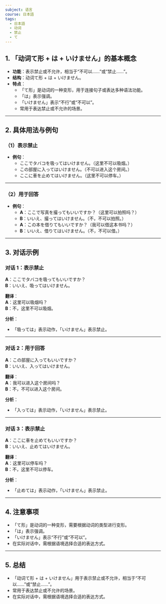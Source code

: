 ```yaml
---
subject: 语言
course: 日本語
tags:
  - 日本語
  - 动词
  - 禁止
  - て
---
```


## 1. **「动词て形 + は + いけません」的基本概念**

- **功能**：表示禁止或不允许，相当于“不可以……”或“禁止……”。
- **结构**：动词て形 + は + いけません。
- **特点**：
  - 「て形」是动词的一种变形，用于连接句子或表达多种语法功能。
  - 「は」表示强调。
  - 「いけません」表示“不行”或“不可以”。
  - 常用于表达禁止或不允许的场景。

---

## 2. **具体用法与例句**

### （1）**表示禁止**
- **例句**：
  - ここでタバコを吸ってはいけません。（这里不可以吸烟。）
  - この部屋に入ってはいけません。（不可以进入这个房间。）
  - ここに車を止めてはいけません。（这里不可以停车。）

---

### （2）**用于回答**
- **例句**：
  - **A**：ここで写真を撮ってもいいですか？（这里可以拍照吗？）
  - **B**：いいえ、撮ってはいけません。（不，不可以拍照。）
  - **A**：この本を借りてもいいですか？（我可以借这本书吗？）
  - **B**：いいえ、借りてはいけません。（不，不可以借。）

---

## 3. **对话示例**

### 对话 1：表示禁止
**A**：ここでタバコを吸ってもいいですか？  
**B**：いいえ、吸ってはいけません。

**翻译**：  
**A**：这里可以吸烟吗？  
**B**：不，这里不可以吸烟。

**分析**：
- 「吸っては」表示动作，「いけません」表示禁止。

---

### 对话 2：用于回答
**A**：この部屋に入ってもいいですか？  
**B**：いいえ、入ってはいけません。

**翻译**：  
**A**：我可以进入这个房间吗？  
**B**：不，不可以进入这个房间。

**分析**：
- 「入っては」表示动作，「いけません」表示禁止。

---

### 对话 3：表示禁止
**A**：ここに車を止めてもいいですか？  
**B**：いいえ、止めてはいけません。

**翻译**：  
**A**：这里可以停车吗？  
**B**：不，这里不可以停车。

**分析**：
- 「止めては」表示动作，「いけません」表示禁止。

---

## 4. **注意事项**
- 「て形」是动词的一种变形，需要根据动词的类型进行变形。
- 「は」表示强调。
- 「いけません」表示“不行”或“不可以”。
- 在实际对话中，需根据语境选择合适的表达方式。

---

## 5. **总结**
- 「动词て形 + は + いけません」用于表示禁止或不允许，相当于“不可以……”或“禁止……”。
- 常用于表达禁止或不允许的场景。
- 在实际对话中，需根据语境选择合适的表达方式。